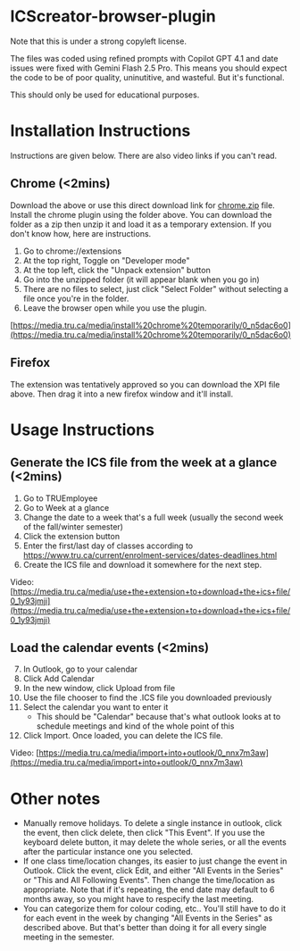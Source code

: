 # ICScreator-browser-plugin

Note that  this is under a strong copyleft license.

The files was coded using refined prompts with Copilot GPT 4.1 and date issues were fixed with Gemini Flash 2.5 Pro. This means you should expect the code to be of poor quality, uninutitive, and wasteful. But it's functional.

This should only be used for educational purposes.

# Installation Instructions

Instructions are given below. There are also video links if you can't read.

## Chrome (<2mins)
Download the above or use this direct download link for [chrome.zip](https://raw.githubusercontent.com/mateenshaikh/ICScreator-browser-plugin/main/chrome.zip) file. 
Install the chrome plugin using the folder above. You can download the folder as a zip then unzip it and load it as a temporary extension. If you don't know how, here are instructions. 
  1. Go to chrome://extensions
  2. At the top right, Toggle on "Developer mode"
  3. At the top left, click the "Unpack extension" button
  4. Go into the unzipped folder (it will appear blank when you go in)
  5. There are no files to select, just click "Select Folder" without selecting a file once you're in the folder.
  6. Leave the browser open while you use the plugin. 

 [https://media.tru.ca/media/install%20chrome%20temporarily/0_n5dac6o0](https://media.tru.ca/media/install%20chrome%20temporarily/0_n5dac6o0)

## Firefox
The extension was tentatively approved so you can download the XPI file above. Then drag it into a new firefox window and it'll install. 

# Usage Instructions
## Generate the ICS file from the week at a glance (<2mins)
  1. Go to TRUEmployee
  2. Go to Week at a glance
  3. Change the date to a week that's a full week (usually the second week of the fall/winter semester)
  4. Click the extension button
  5. Enter the first/last day of classes according to https://www.tru.ca/current/enrolment-services/dates-deadlines.html
  6. Create the ICS file and download it somewhere for the next step.

Video: [https://media.tru.ca/media/use+the+extension+to+download+the+ics+file/0_1y93jmji](https://media.tru.ca/media/use+the+extension+to+download+the+ics+file/0_1y93jmji)
 
## Load the calendar events (<2mins)
  7. In Outlook, go to your calendar
  8. Click Add Calendar
  9. In the new window, click Upload from file
  10. Use the file chooser to find the .ICS file you downloaded previously
  11. Select the calendar you want to enter it
      - This should be "Calendar" because that's what outlook looks at to schedule meetings and kind of the whole point of this
  12. Click Import. Once loaded, you can delete the ICS file.

Video: [https://media.tru.ca/media/import+into+outlook/0_nnx7m3aw](https://media.tru.ca/media/import+into+outlook/0_nnx7m3aw)

# Other notes
 - Manually remove holidays. To delete a single instance in outlook, click the event, then click delete, then click "This Event". If you use the keyboard delete button, it may delete the whole series, or all the events after the particular instance one you selected.
 - If one class time/location changes, its easier to just change the event in Outlook. Click the event, click Edit, and either "All Events in the Series" or "This and All Following Events". Then change the time/location as appropriate. Note that if it's repeating, the end date may default to 6 months away, so you might have to respecify the last meeting.
 - You can categorize them for colour coding, etc.. You'll still have to do it for each event in the week by changing "All Events in the Series" as described above. But that's better than doing it for all every single meeting in the semester.
